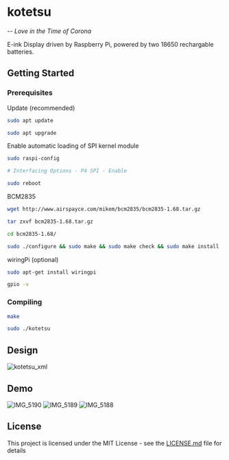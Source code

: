 # kotetsu

-- *Love in the Time of Corona*

E-ink Display driven by Raspberry Pi, powered by two 18650 rechargable batteries.

## Getting Started

### Prerequisites

Update (recommended)
```bash
sudo apt update

sudo apt upgrade
```

Enable automatic loading of SPI kernel module
```bash
sudo raspi-config

# Interfacing Options - P4 SPI - Enable

sudo reboot
```

BCM2835
```bash
wget http://www.airspayce.com/mikem/bcm2835/bcm2835-1.68.tar.gz

tar zxvf bcm2835-1.68.tar.gz

cd bcm2835-1.68/

sudo ./configure && sudo make && sudo make check && sudo make install
```

wiringPi (optional)
```bash
sudo apt-get install wiringpi

gpio -v
```

### Compiling

```bash
make

sudo ./kotetsu
```

## Design
![kotetsu_xml](https://user-images.githubusercontent.com/46537987/151235465-79709578-8311-4fe6-a960-31c8aee52772.png)

## Demo

![IMG_5190](https://user-images.githubusercontent.com/46537987/151684689-d26080f0-e15d-479a-b8f1-a48a87c5b144.jpg)
![IMG_5189](https://user-images.githubusercontent.com/46537987/151684695-60c187ae-a488-49db-99dd-8d8c69d13cb4.jpg)
![IMG_5188](https://user-images.githubusercontent.com/46537987/151684697-881ef347-b77e-42bd-8be1-c1a8f06b7331.jpg)

## License

This project is licensed under the MIT License - see the [LICENSE.md](https://github.com/k27dong/kotetsu/blob/master/LICENSE) file for details